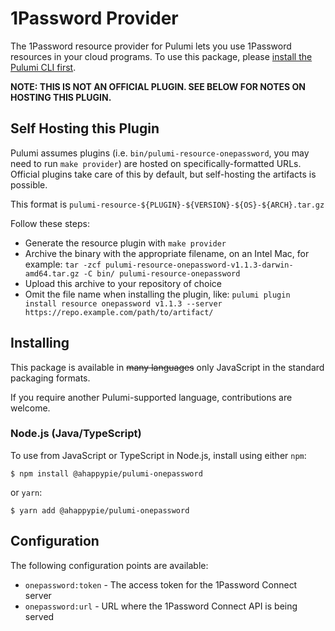 
# 1Password Provider

The 1Password resource provider for Pulumi lets you use 1Password resources
in your cloud programs. To use this package, please [install the Pulumi CLI
first](https://pulumi.io/).

**NOTE: THIS IS NOT AN OFFICIAL PLUGIN. SEE BELOW FOR NOTES ON HOSTING THIS PLUGIN.**

## Self Hosting this Plugin
Pulumi assumes plugins (i.e. `bin/pulumi-resource-onepassword`, you may need to run `make provider`) are hosted on
specifically-formatted URLs. Official plugins take care of this by default, but self-hosting the artifacts is possible.

This format is `pulumi-resource-${PLUGIN}-${VERSION}-${OS}-${ARCH}.tar.gz`

Follow these steps:
* Generate the resource plugin with `make provider`
* Archive the binary with the appropriate filename, on an Intel Mac, for example: `tar -zcf pulumi-resource-onepassword-v1.1.3-darwin-amd64.tar.gz -C bin/ pulumi-resource-onepassword`
* Upload this archive to your repository of choice
* Omit the file name when installing the plugin, like: 
`pulumi plugin install resource onepassword v1.1.3 --server https://repo.example.com/path/to/artifact/`


## Installing

This package is available in ~~many languages~~ only JavaScript in the standard packaging formats.

If you require another Pulumi-supported language, contributions are welcome.

### Node.js (Java/TypeScript)

To use from JavaScript or TypeScript in Node.js, install using either `npm`:

    $ npm install @ahappypie/pulumi-onepassword

or `yarn`:

    $ yarn add @ahappypie/pulumi-onepassword


## Configuration

The following configuration points are available:

- `onepassword:token` - The access token for the 1Password Connect server
- `onepassword:url` - URL where the 1Password Connect API is being served